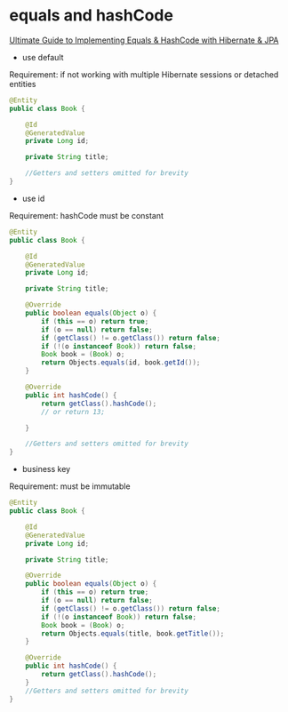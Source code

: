# equals and hashCode
[Ultimate Guide to Implementing Equals & HashCode with Hibernate & JPA](https://www.youtube.com/watch?v=YoF3RcxbVQ4)

- use default

Requirement: if not working with multiple Hibernate sessions or detached entities

~~~java
@Entity
public class Book {

    @Id
    @GeneratedValue
    private Long id;

    private String title;

    //Getters and setters omitted for brevity
}
~~~

- use id 

Requirement: hashCode must be constant

~~~java
@Entity
public class Book {

    @Id
    @GeneratedValue
    private Long id;

    private String title;

    @Override
    public boolean equals(Object o) {
        if (this == o) return true;
        if (o == null) return false;
        if (getClass() != o.getClass()) return false;
        if (!(o instanceof Book)) return false;
        Book book = (Book) o;
        return Objects.equals(id, book.getId());
    }

    @Override
    public int hashCode() {
        return getClass().hashCode();
        // or return 13;

    }

    //Getters and setters omitted for brevity
}
~~~

- business key 

Requirement: must be immutable

~~~java
@Entity
public class Book {

    @Id
    @GeneratedValue
    private Long id;

    private String title;

    @Override
    public boolean equals(Object o) {
        if (this == o) return true;
        if (o == null) return false;
        if (getClass() != o.getClass()) return false;
        if (!(o instanceof Book)) return false;
        Book book = (Book) o;
        return Objects.equals(title, book.getTitle());
    }

    @Override
    public int hashCode() {
        return getClass().hashCode();
    }
    //Getters and setters omitted for brevity
}
~~~
